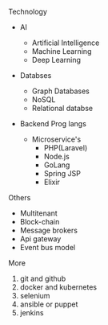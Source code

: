 Technology
- AI
  - Artificial Intelligence
  - Machine Learning
  - Deep Learning 

- Databses
  - Graph Databases
  - NoSQL 
  - Relational databse


- Backend Prog langs
  - Microservice's 
    - PHP(Laravel)
    - Node.js
    - GoLang
    - Spring JSP
    - Elixir

Others
- Multitenant
- Block-chain
- Message brokers 
- Api gateway
- Event bus model



More
1. git and github
2. docker and kubernetes
3. selenium
4. ansible or puppet
5. jenkins
